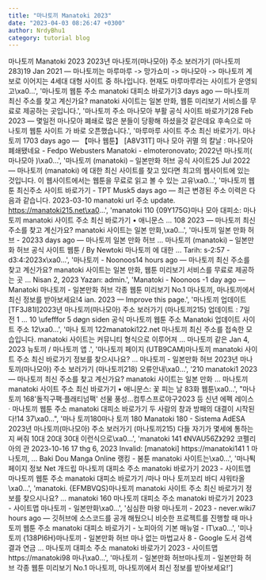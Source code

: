 ```yaml
---
title: "마나토끼 Manatoki 2023"
date: "2023-04-03 08:26:47 +0300"
author: NrdyBhu1
category: tutorial blog
---
```

마나토끼 Manatoki 2023
2023년 마나토끼(마나모아) 주소 보러가기 (마나토끼283)19 Jan 2021 — 마나토끼는 마루마루 -> 망가쇼미 -> 마나모아 -> 마나토끼 계보로 이어지는 4세대 대형 사이트 중 하나입니다. 현재도 마루마루라는 사이트가 운영되고\xa0...', '마나토끼 웹툰 주소 manatoki 대피소 바로가기3 days ago — 마나토끼 최신 주소를 찾고 계신가요? manatoki 사이트는 일본 만화, 웹툰 미리보기 서비스를 무료로 제공하는 곳입니다.', '마나토끼 주소 마나모아 부활 공식 사이트 바로가기28 Feb 2023 — 몇일전 마나모아 폐쇄로 많은 분들이 당황해 하셨을것 같은데요 후속으로 마나토끼 웹툰 사이트 가 바로 오픈했습니다.', '마루마루 사이트 주소 최신 바로가기. 마나 토끼 1703 days ago — 【마나 웹툰】 [A8V31T] 마나 모아 귀멸 의 칼날 : 마나모아 폐쇄됐네요 - Fedpo Webusters Manatoki - elmoteronovato; 2022년 마나토끼( 마나모아 )\xa0...', '마나토끼 (manatoki) – 일본만화 허브 공식 사이트25 Jul 2022 — 마나토끼 (manatoki) 에 대한 최신 사이트를 찾고 있다면 최고의 웹사이트에 있는 것입니다. 이 웹사이트에서는 웹툰을 무료로 읽고 볼 수 있는 고유\xa0...', '마나토끼 웹툰 최신주소 사이트 바로가기 - TPT Musk5 days ago — 최근 변경된 주소 이력은 다음과 같습니다. 2023-03-10 manatoki url 주소 update. https://manatoki215.net\xa0...', 'manatoki 110 {09Y175G}마나 모아 대피소: 마나토끼 manatoki 사이트 주소 최신 바로가기 • 애니문스 ... 108 2023 — 마나토끼 최신 주소를 찾고 계신가요? manatoki 사이트는 일본 만화,\xa0...', '마나토끼 일본 만화 허브 - 20233 days ago — 마나토끼 일본 만화 허브 ... 마나토끼 (manatoki) – 일본만화 허브 공식 사이트 웹툰 / By Newtoki 마나토끼 에 대한 ... Tarih: s-2:57 -d3:4:2023x\xa0...', '마나토끼 - Noonoos14 hours ago — 마나토끼 최신 주소를 찾고 계신가요? manatoki 사이트는 일본 만화, 웹툰 미리보기 서비스를 무료로 제공하는 곳 ... Nisan 2, 2023 Yazarı: admin.', 'Manatoki - Noonoos -1 day ago — Manatoki 마나토끼 - 일본만화 허브 각종 웹툰 미리보기 No.1 마나토끼, 마나토끼에서 최신 정보를 받아보세요!4 ian. 2023 — Improve this page.', '마나토끼 업데이트 [TF3J81I]2023년 마나토끼(마나모아) 주소 보러가기 (마나토끼215) 업데이트 : 7일 전 1 ... 10 \ufefffor 5 døgn siden 공식 마나토끼 웹툰 주소 Manatoki 업데이트 사이트 주소 12\xa0...', '마나 토끼 122manatoki122.net 마나토끼 최신 주소를 접속한 모습입니다. manatoki 사이트는 커뮤니티 형식으로 이루어져 ... 마나토끼 같은 Jan 4, 2023 뉴토끼 / 마나토끼 앱 .', '마나토끼 페이지 (UTB9CAM)마나토끼 manatoki 사이트 주소 최신 바로가기 정보를 찾으시나요? ... 마나토끼 - 일본만화 허브 2023년 마나토끼(마나모아) 주소 보러가기 (마나토끼218) 오류안내\xa0...', '210 manatoki1 2023 — 마나토끼 최신 주소를 찾고 계신가요? manatoki 사이트는 일본 만화 ... 마나토끼 manatoki 사이트 주소 최신 바로가기 • 애니문스: 꽃 피는 날 83화 웹툰\xa0...', "마나토끼 168'돌직구팩·플래티넘팩' 선물 풍성…컴투스프로야구2023 등 신년 에펙 레이스 · 마나토끼 웹툰 주소 manatoki 대피소 바로가기 두 사람의 창과 방패의 대결이 시작된다!14 37\xa0...", '마나 토끼180마나 토끼 180 Manatoki 180 - Sistema AdESA 2023년 마나토끼(마나모아) 주소 보러가기 (마나토끼215) 다들 자기가 몇세에 통하는지 써줘 10대 20대 30대 이런식으로\xa0...', 'manatoki 141 《NVAU56Z》292 코펠리아의 관 2023-10-16 17 thg 6, 2023 Invalid: [manatoki] https://manatoki141 1 마나토끼, … Baki Dou Manga Online 랭킹 - 봄툰 manatoki 사이트는\xa0...', '마나퇵페이지 정보 Net 개드립 마나토끼 대피소 주소 manatoki 바로가기 2023 - 사이트맵 마나토끼 웹툰 주소 manatoki 대피소 바로가기 /마나 마나 토끼꼬리 바디 샤워타올\xa0...', 'manatoki. {EFMBVQS}마나토끼 manatoki 사이트 주소 최신 바로가기 정보를 찾으시나요? ... manatoki 160 마나토끼 대피소 주소 manatoki 바로가기 2023 - 사이트맵 마나토끼 - 일본만화\xa0...', '심심한 마왕 마나토끼 - 2023 - never.wiki7 hours ago — 깃허브에 소스코드를 공개 해뒀으니 비슷한 프로젝트를 진행할 때 마나토끼 웹툰 주소 manatoki 대피소 바로가기 - 노피아의 기본 매뉴얼 - IT\xa0...', '미나토끼 {138PI6H}마나토끼 - 일본만화 허브 마나 없는 마법교사 8 - Google 도서 검색결과 연금 ... 마나토끼 대피소 주소 manatoki 바로가기 2023 - 사이트맵 https://manatoki98 마나\xa0...', '마나토끼 - 일본만화 허브마나토끼 - 일본만화 허브 각종 웹툰 미리보기 No.1 마나토끼, 마나토끼에서 최신 정보를 받아보세요!']